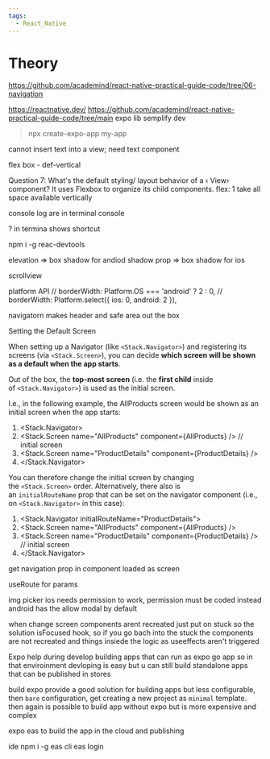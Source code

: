 ```yaml
---
tags:
  - React_Native
---
```


# Theory

https://github.com/academind/react-native-practical-guide-code/tree/06-navigation

https://reactnative.dev/
https://github.com/academind/react-native-practical-guide-code/tree/main
expo lib semplify dev

> npx create-expo-app my-app

cannot insert text into a view; need text component

flex box - def-vertical

Question 7: What's the default styling/ layout behavior of a ‹ View› component?
It uses Flexbox to organize its child components.
flex: 1 take all space available vertically

console log are in terminal console

? in termina shows shortcut

npm i -g reac-devtools

elevation => box shadow for andiod
shadow prop => box shadow for ios

scrollview

platform API
// borderWidth: Platform.OS === 'android' ? 2 : 0,
// borderWidth: Platform.select({ ios: 0, android: 2 }),

navigatorn makes header and safe area out the box

Setting the Default Screen

When setting up a Navigator (like `<Stack.Navigator>`) and registering its screens (via `<Stack.Screen>`), you can decide **which screen will be shown as a default when the app starts**.

Out of the box, the **top-most screen** (i.e. the **first child** inside of `<Stack.Navigator>`) is used as the initial screen.

I.e., in the following example, the AllProducts screen would be shown as an initial screen when the app starts:

1. <Stack.Navigator>
2. <Stack.Screen name="AllProducts" component={AllProducts} /> // initial screen
3. <Stack.Screen name="ProductDetails" component={ProductDetails} />
4. </Stack.Navigator>

You can therefore change the initial screen by changing the `<Stack.Screen>` order. Alternatively, there also is an `initialRouteName` prop that can be set on the navigator component (i.e., on `<Stack.Navigator>` in this case):

1. <Stack.Navigator initialRouteName="ProductDetails">
2. <Stack.Screen name="AllProducts" component={AllProducts} />
3. <Stack.Screen name="ProductDetails" component={ProductDetails} /> // initial screen
4. </Stack.Navigator>

get navigation prop in component loaded as screen

useRoute for params


img picker ios needs permission to work, permission must be coded instead android has the allow modal by default

when change screen components arent recreated just put on stuck so the solution isFocused hook, so if you go bach into the stuck the components are not recreated and things insiede the logic as useeffects aren't triggered



Expo help during develop building apps that can run as expo go app so in that enviroinment devloping is easy but u can still build standalone apps that can be published in stores

build expo provide a good solution for building apps but less configurable, then `bare` configuration, get creating a new project as `minimal` template. then again is possible to build app without expo but is more expensive and complex

expo eas to build the app in the cloud and publishing

ide
npm i -g eas cli
eas login
